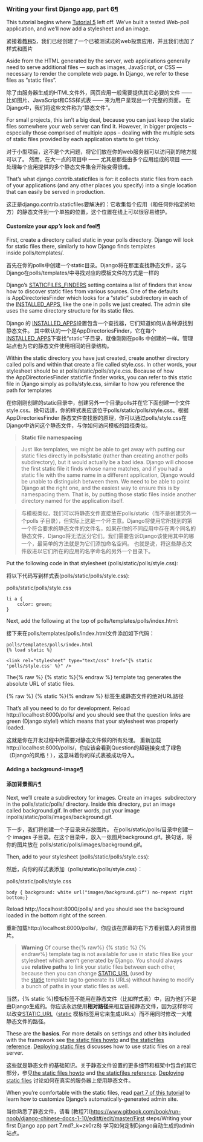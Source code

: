 ### **Writing your first Django app, part 6[¶](https://docs.djangoproject.com/en/1.10/intro/tutorial06/#writing-your-first-django-app-part-6)**

This tutorial begins where [Tutorial 5](https://docs.djangoproject.com/en/1.10/intro/tutorial05/) left off. We’ve built a tested Web-poll application, and we’ll now add a stylesheet and an image.

紧接着[教程5](https://run-noob.gitbooks.io/django-chinese-docs-1-10/content/First%20steps/Writing%20your%20%EF%AC%81rst%20Django%20app%20part%205.html)，我们已经创建了一个已被测试过的web投票应用，并且我们也加了样式和图片

Aside from the HTML generated by the server, web applications generally need to serve additional files — such as images, JavaScript, or CSS — necessary to render the complete web page. In Django, we refer to these files as “static files”.

除了由服务器生成的HTML文件外，网页应用一般需要提供其它必要的文件 —— 比如图片、JavaScript和CSS样式表 —— 来为用户呈现出一个完整的页面。 在Django中，我们将这些文件称为“静态文件”。

For small projects, this isn’t a big deal, because you can just keep the static files somewhere your web server can find it. However, in bigger projects – especially those comprised of multiple apps – dealing with the multiple sets of static files provided by each application starts to get tricky.

对于小型项目，这不是个大问题，将它们放在你的web服务器可以访问到的地方就可以了。 然而，在大一点的项目中 —— 尤其是那些由多个应用组成的项目 —— 处理每个应用提供的多个静态文件集合开始变得很难。

That’s what django.contrib.staticfiles is for: it collects static files from each of your applications (and any other places you specify) into a single location that can easily be served in production.

这正是django.contrib.staticfiles要解决的：它收集每个应用（和任何你指定的地方）的静态文件到一个单独的位置，这个位置在线上可以很容易维护。


#### **Customize your *app’s* look and feel[¶](https://docs.djangoproject.com/en/1.10/intro/tutorial06/#customize-your-app-s-look-and-feel)**
First, create a directory called static in your polls directory. Django will look for static files there, similarly to how Django finds templates inside polls/templates/.

首先在你的polls中创建一个static目录。Django将在那里查找静态文件，这与Django在polls/templates/中寻找对应的模板文件的方式是一样的

Django’s [STATICFILES_FINDERS](https://docs.djangoproject.com/en/1.10/ref/settings/#std:setting-STATICFILES_FINDERS) setting contains a list of finders that know how to discover static files from various sources. One of the defaults is AppDirectoriesFinder which looks for a “static” subdirectory in each of the [INSTALLED_APPS](https://docs.djangoproject.com/en/1.10/ref/settings/#std:setting-INSTALLED_APPS), like the one in polls we just created. The admin site uses the same directory structure for its static files.

Django 的 [INSTALLED_APPS](https://docs.djangoproject.com/en/1.10/ref/settings/#std:setting-INSTALLED_APPS)设置包含一个查找器，它们知道如何从各种源找到静态文件。 其中默认的一个是AppDirectoriesFinder，它在每个[INSTALLED_APPS](https://docs.djangoproject.com/en/1.10/ref/settings/#std:setting-INSTALLED_APPS)下查找“static”子目录，就像刚刚在polls
中创建的一样。管理站点也为它的静态文件使用相同的目录结构。

Within the static directory you have just created, create another directory called polls and within that create a file called style.css. In other words, your stylesheet should be at polls/static/polls/style.css. Because of how the AppDirectoriesFinder staticfile finder works, you can refer to this static file in Django simply as polls/style.css, similar to how you reference the path for templates

在你刚刚创建的static目录中，创建另外一个目录polls并在它下面创建一个文件style.css。换句话讲，你的样式表应该位于polls/static/polls/style.css。根据AppDirectoriesFinder 静态文件查找器的原理，你可以通过polls/style.css在Django中访问这个静态文件，与你如何访问模板的路径类似。

> **Static file namespacing**

> Just like templates, we might be able to get away with putting our static files directly in polls/static (rather than creating another polls subdirectory), but it would actually be a bad idea. Django will choose the first static file it finds whose name matches, and if you had a static file with the same name in a different application, Django would be unable to distinguish between them. We need to be able to point Django at the right one, and the easiest way to ensure this is by namespacing them. That is, by putting those static files inside another directory named for the application itself.

> 与模板类似，我们可以将静态文件直接放在polls/static（而不是创建另外一个polls 子目录），但实际上这是一个坏主意。Django将使用它所找到的第一个符合要求的静态文件的文件名，如果在你的不同应用中存在两个同名的静态文件，Django将无法区分它们。我们需要告诉Django该使用其中的哪一个，最简单的方法就是为它们添加命名空间。 也就是说，将这些静态文件放进以它们所在的应用的名字命名的另外一个目录下。 

Put the following code in that stylesheet (polls/static/polls/style.css):

将以下代码写到样式表(polls/static/polls/style.css):

polls/static/polls/style.css
```
li a {
    color: green;
}
```
Next, add the following at the top of polls/templates/polls/index.html:

接下来在polls/templates/polls/index.html文件添加如下代码：

```
polls/templates/polls/index.html
{% load static %}

<link rel="stylesheet" type="text/css" href="{% static 'polls/style.css' %}" />
```

The{% raw %} {% static %}{% endraw %}  template tag generates the absolute URL of static files.

{% raw %} {% static %}{% endraw %}  标签生成静态文件的绝对URL路径

That’s all you need to do for development. Reload http://localhost:8000/polls/ and you should see that the question links are green (Django style!) which means that your stylesheet was properly loaded.

这就是你在开发过程中所需要对静态文件做的所有处理。 重新加载http://localhost:8000/polls/，你应该会看到Question的超链接变成了绿色（Django的风格！），这意味着你的样式表被成功导入。

#### **Adding a background-image[¶](https://docs.djangoproject.com/en/1.10/intro/tutorial06/#adding-a-background-image)**

#### **添加背景图片[¶](https://docs.djangoproject.com/en/1.10/intro/tutorial06/#adding-a-background-image)**

Next, we’ll create a subdirectory for images. Create an images
 subdirectory in the polls/static/polls/ directory. Inside this directory, put an image called background.gif. In other words, put your image inpolls/static/polls/images/background.gif.

下一步，我们将创建一个子目录来存放图片。 在polls/static/polls/目录中创建一个 images 子目录。在这个目录中，放入一张图片background.gif。换句话，将你的图片放在 polls/static/polls/images/background.gif。

Then, add to your stylesheet (polls/static/polls/style.css):

然后，向你的样式表添加（polls/static/polls/style.css）：

polls/static/polls/style.css
```
body { background: white url("images/background.gif") no-repeat right bottom;}
```

Reload http://localhost:8000/polls/ and you should see the background loaded in the bottom right of the screen.

重新加载http://localhost:8000/polls/，你应该在屏幕的右下方看到载入的背景图片。

> **Warning**
Of course the{% raw%} {% static %} {% endraw%} template tag is not available for use in static files like your stylesheet which aren’t generated by Django. You should always use **relative paths** to link your static files between each other, because then you can change [STATIC_URL](https://docs.djangoproject.com/en/1.10/ref/settings/#std:setting-STATIC_URL) (used by the [static](https://docs.djangoproject.com/en/1.10/ref/templates/builtins/#std:templatetag-static) template tag to generate its URLs) without having to modify a bunch of paths in your static files as well.

当然，{% static %}模板标签不能用在静态文件（比如样式表）中，因为他们不是由Django生成的。你应该永远使用**相对路径**来相互链接静态文件，因为这样你可以改变[STATIC_URL](https://docs.djangoproject.com/en/1.10/ref/settings/#std:setting-STATIC_URL)（[static](https://docs.djangoproject.com/en/1.10/ref/templates/builtins/#std:templatetag-static) 模板标签用它来生成URLs）而不用同时修改一大堆静态文件的路径。

These are the **basics**. For more details on settings and other bits included with the framework see [the static files howto](https://docs.djangoproject.com/en/1.10/howto/static-files/) and [the staticfiles reference](https://docs.djangoproject.com/en/1.10/ref/contrib/staticfiles/). [Deploying static files](https://docs.djangoproject.com/en/1.10/howto/static-files/deployment/) discusses how to use static files on a real server.

这些就是静态文件的基础知识。关于静态文件设置的更多细节和框架中包含的其它部分，参见[the static files howto](https://docs.djangoproject.com/en/1.10/howto/static-files/) and [the staticfiles reference](https://docs.djangoproject.com/en/1.10/ref/contrib/staticfiles/). [Deploying static files](https://docs.djangoproject.com/en/1.10/howto/static-files/deployment/) 讨论如何在真实的服务器上使用静态文件。

When you’re comfortable with the static files, read [part 7 of this tutorial](https://docs.djangoproject.com/en/1.10/intro/tutorial07/) to learn how to customize Django’s automatically-generated admin site.

当你熟悉了静态文件，请看 [教程7](https://www.gitbook.com/book/run-noob/django-chinese-docs-1-10/edit#/edit/master/First steps/Writing your ﬁrst Django app part 7.md?_k=zk0rz8) 学习如何定制Django自动生成的admin站点。